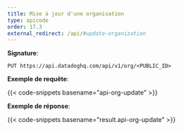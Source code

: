 ```yaml
---
title: Mise à jour d'une organisation
type: apicode
order: 17.3
external_redirect: /api/#update-organization
---
```


**Signature**:

`PUT https://api.datadoghq.com/api/v1/org/<PUBLIC_ID>`

**Exemple de requête**:

{{< code-snippets basename="api-org-update" >}}

**Exemple de réponse**:

{{< code-snippets basename="result.api-org-update" >}}

